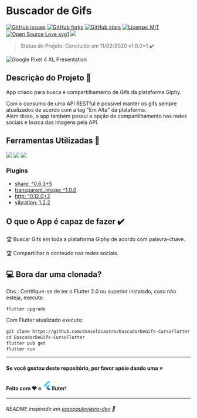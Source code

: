 # Buscador de Gifs

[![GitHub issues](https://img.shields.io/github/issues/danieldcastro/BuscadorDeGifs-CursoFlutter)](https://github.com/danieldcastro/BuscadorDeGifs-CursoFlutter/issues)
[![GitHub forks](https://img.shields.io/github/forks/danieldcastro/BuscadorDeGifs-CursoFlutter)](https://github.com/danieldcastro/BuscadorDeGifs-CursoFlutter/network)
[![GitHub stars](https://img.shields.io/github/stars/danieldcastro/BuscadorDeGifs-CursoFlutter)](https://github.com/danieldcastro/BuscadorDeGifs-CursoFlutter/stargazers)
[![License: MIT](https://img.shields.io/badge/License-MIT-yellow.svg)](https://opensource.org/licenses/MIT)
[![Open Source Love svg1](https://badges.frapsoft.com/os/v1/open-source.svg?v=103)](#)
<a href="https://www.buymeacoffee.com/danieldcastro" target="_blank">
  <img width="135" src="https://img.shields.io/badge/Buy_Me_A_Toddynho-d83a7c?style=for-the-badge&logo=buy-me-a-coffee&logoColor=white">
</a>

> Status do Projeto: Concluído em 11/02/2020 v1.0.0+1 :heavy_check_mark:

![Google Pixel 4 XL Presentation](https://user-images.githubusercontent.com/51754570/121825950-9824c880-cc8b-11eb-8f5e-85b6c6090062.png)

## Descrição do Projeto :bookmark_tabs:
App criado para busca e compartilhamento de Gifs da plataforma Giphy.

Com o consumo de uma API RESTful é possível manter os gifs sempre atualizados de acordo com a tag "Em Alta" da plataforma. </br>
Além disso, o app também possui a opção de compartilhamento nas redes sociais e busca das imagens pela API.

## Ferramentas Utilizadas :wrench:

<a href="https://flutter.dev/" target="_blank"><img height="26" src="https://img.shields.io/badge/Flutter-02569B?style=for-the-badge&logo=flutter&logoColor=white"></a>
<a href="https://dart.dev/" target="_blank"><img height="26" src="https://img.shields.io/badge/Dart-0175C2?style=for-the-badge&logo=dart&logoColor=white"></a>
<a href="" target="_blank"><img height="26" src="https://img.shields.io/badge/API%20RESTful-00965d?style=for-the-badge"></a>

### Plugins 
- [share: ^0.6.3+5](https://pub.dev/packages/share)
- [transparent_image: ^1.0.0](https://pub.dev/packages/transparent_image)
- [http: ^0.12.0+2](https://pub.dev/packages/http)
- [vibration: 1.2.2](https://pub.dev/packages/vibration)

## O que o App é capaz de fazer :heavy_check_mark:

:trophy: Buscar Gifs em toda a plataforma Giphy de acordo com palavra-chave.

:trophy: Compartilhar o conteúdo nas redes sociais.

## 💻 Bora dar uma clonada?
Obs.: Certifique-se de ter o Flutter 2.0 ou superior instalado, caso não esteja, execute:

```
flutter upgrade
```

Com Flutter atualizado execute:
```
git clone https://github.com/danieldcastro/BuscadorDeGifs-CursoFlutter
cd BuscadorDeGifs-CursoFlutter
flutter pub get
flutter run
```
----
#### Se você gostou deste repositório, por favor apoie dando uma :star: 
#### Feito com ♥ e <img height="26" src="https://raw.githubusercontent.com/github/explore/80688e429a7d4ef2fca1e82350fe8e3517d3494d/topics/flutter/flutter.png">lluter!
----
###### README inspirado em [joaopaulovieira-dev](https://github.com/joaopaulovieira-dev) 💜
